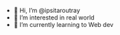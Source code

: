 - 👋 Hi, I’m @ipsitaroutray
- 👀 I’m interested in real world
- 🌱 I’m currently learning to Web dev


<!---
- 💞️ I’m looking to collaborate on ...
- 📫 How to reach me ...
ipsitaroutray/ipsitaroutray is a ✨ special ✨ repository because its `README.md` (this file) appears on your GitHub profile.
You can click the Preview link to take a look at your changes.
--->
